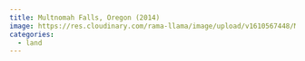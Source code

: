 ```yaml
---
title: Multnomah Falls, Oregon (2014)
image: https://res.cloudinary.com/rama-llama/image/upload/v1610567448/Multnomah_Falls_jtjpsz.jpg
categories:
  - land
---
```


